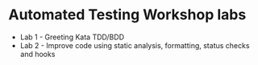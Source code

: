 # Automated Testing Workshop labs

* Lab 1 - Greeting Kata TDD/BDD
* Lab 2 - Improve code using static analysis, formatting, status checks and hooks
